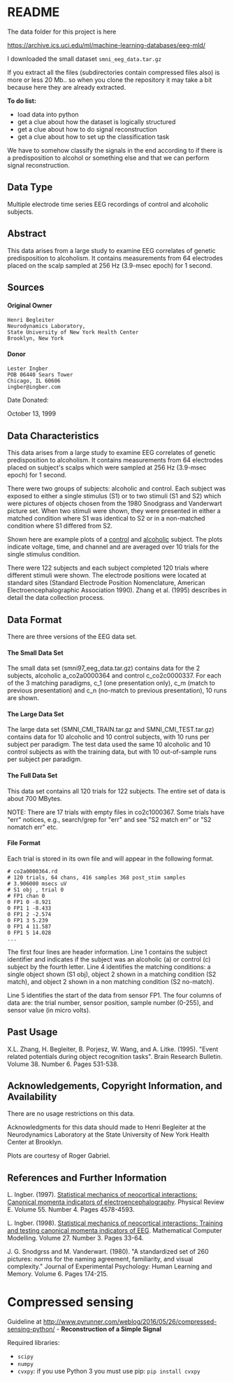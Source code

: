 # README

The data folder for this project is here

https://archive.ics.uci.edu/ml/machine-learning-databases/eeg-mld/

I downloaded the small dataset `smni_eeg_data.tar.gz`

If you extract all the files (subdirectories contain compressed files also) is more or less 20 Mb.. so when you clone the repository it may take a bit because here they are already extracted.

**To do list:**

- load data into python
- get a clue about how the dataset is logically structured
- get a clue about how to do signal reconstruction
- get a clue about how to set up the classification task



We have to somehow classify the signals in the end according to if there is a predisposition to alcohol or something else and that we can perform signal reconstruction.



## Data Type

 Multiple electrode time series EEG recordings of control and alcoholic subjects.    

## Abstract

 This data arises from a large study to examine EEG correlates of genetic  predisposition to alcoholism. It contains measurements from 64  electrodes placed on the scalp sampled at 256 Hz (3.9-msec epoch) for 1  second. 

##  Sources

####  Original Owner

```
Henri Begleiter
Neurodynamics Laboratory, 
State University of New York Health Center
Brooklyn, New York
```

####  Donor

```
Lester Ingber
POB 06440 Sears Tower
Chicago, IL 60606
ingber@ingber.com
```

Date Donated: 

 October 13, 1999     

##  Data Characteristics

 This data arises from a large study to examine EEG correlates of genetic  predisposition to alcoholism. It contains measurements from 64  electrodes placed on subject's scalps which were sampled at 256 Hz  (3.9-msec epoch) for 1 second. 

There were two groups of subjects: alcoholic and control. Each  subject was exposed to either a single stimulus (S1) or to two stimuli  (S1 and S2) which were pictures of objects chosen from the 1980  Snodgrass and Vanderwart picture set. When two stimuli were shown, they  were presented in either a matched condition where S1 was identical to  S2 or in a non-matched condition where S1 differed from S2.  

 Shown here are example plots of a [ control](https://archive.ics.uci.edu/ml/machine-learning-databases/eeg-mld/control.gif) and [ alcoholic](https://archive.ics.uci.edu/ml/machine-learning-databases/eeg-mld/alcoholic.gif) subject. The plots indicate voltage, time, and channel and are averaged over 10 trials for the single stimulus condition.   

 There were 122 subjects and each subject completed 120 trials  where different stimuli were shown. The electrode positions were located  at standard sites (Standard Electrode Position Nomenclature, American  Electroencephalographic Association 1990).  Zhang et al. (1995)  describes in detail the data collection process.      

## Data Format

 There are three versions of the EEG data set.   

#### The Small Data Set

 The small data set (smni97_eeg_data.tar.gz) contains data for the 2  subjects, alcoholic a_co2a0000364 and control c_co2c0000337. For each of  the 3 matching paradigms, c_1 (one presentation only), c_m (match to  previous presentation) and c_n (no-match to previous presentation), 10  runs are shown.   

#### The Large Data Set

 The large data set (SMNI_CMI_TRAIN.tar.gz and SMNI_CMI_TEST.tar.gz)  contains data for 10 alcoholic and 10 control subjects, with 10 runs per  subject per paradigm. The test data used the same 10 alcoholic and 10  control subjects as with the training data, but with 10 out-of-sample  runs per subject per paradigm.   

#### The Full Data Set

 This data set contains all 120 trials for 122 subjects. The entire set of data is about 700 MBytes.     

 NOTE:  There are 17 trials with empty files in co2c1000367. Some trials have "err" notices, e.g., search/grep for "err" and see "S2 match err" or "S2 nomatch err" etc.  

#### File Format

 Each trial is stored in its own file and will appear in the following format.  

```
# co2a0000364.rd
# 120 trials, 64 chans, 416 samples 368 post_stim samples
# 3.906000 msecs uV
# S1 obj , trial 0
# FP1 chan 0
0 FP1 0 -8.921
0 FP1 1 -8.433
0 FP1 2 -2.574
0 FP1 3 5.239
0 FP1 4 11.587
0 FP1 5 14.028     
...
```

 The first four lines are header information. Line 1 contains the  subject identifier and indicates if the subject was an alcoholic (a) or  control (c) subject by the fourth letter. Line 4 identifies the matching  conditions: a single object shown (S1 obj), object 2 shown in a  matching condition (S2 match), and object 2 shown in a non matching  condition (S2 no-match).  

 Line 5 identifies the start of the data from sensor FP1. The  four columns of data are: the trial number, sensor position, sample  number (0-255), and sensor value (in micro volts).     

## Past Usage

 X.L. Zhang, H. Begleiter, B. Porjesz, W. Wang, and A. Litke. (1995).  "Event related potentials during object recognition tasks".  Brain Research Bulletin. Volume 38. Number 6. Pages 531-538. 

##  Acknowledgements, Copyright Information, and Availability

There are no usage restrictions on this data.  

Acknowledgments for this data should made to Henri Begleiter at the Neurodynamics Laboratory at the State University of New York Health Center at Brooklyn.  

 Plots are courtesy of Roger Gabriel.   

## References and Further Information

 L. Ingber. (1997). [Statistical mechanics of neocortical interactions: Canonical momenta indicators of electroencephalography](http://www.ingber.com/smni97_cmi.ps.gz). Physical Review E. Volume 55. Number 4. Pages 4578-4593.  

 L. Ingber. (1998).  [Statistical mechanics of neocortical interactions: Training and testing canonical momenta indicators of EEG](http://www.ingber.com/smni98_cmi_test.ps.gz). Mathematical Computer Modelling. Volume 27. Number 3. Pages 33-64.  

 J. G. Snodgrss and M. Vanderwart. (1980). "A standardized set of 260  pictures: norms for the naming agreement, familiarity, and visual  complexity." Journal of Experimental Psychology: Human Learning and  Memory. Volume 6. Pages 174-215. 



# Compressed sensing

Guideline at http://www.pyrunner.com/weblog/2016/05/26/compressed-sensing-python/  - **Reconstruction of a Simple Signal**

Required libraries: 

- `scipy`
- `numpy`
- `cvxpy`: if you use Python 3 you must use pip: `pip install cvxpy`







